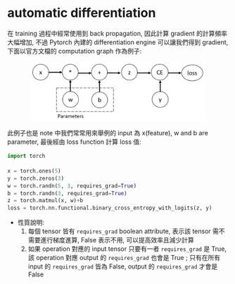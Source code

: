 # automatic differentiation

在 training 過程中經常使用到 back propagation, 因此計算 gradient 的計算頻率大幅增加, 不過 Pytorch 內建的 differentiation engine 可以讓我們得到 gradient, 下面以官方文檔的 computation graph 作為例子:

<div align="center">
<img src="img/autograd.png" width=400>
</div>

此例子也是 note 中我們常常用來舉例的 input 為 x(feature), w and b are parameter, 最後經由 loss function 計算 loss 值:

```python
import torch

x = torch.ones(5)  
y = torch.zeros(3)  
w = torch.randn(5, 3, requires_grad=True)
b = torch.randn(3, requires_grad=True)
z = torch.matmul(x, w)+b
loss = torch.nn.functional.binary_cross_entropy_with_logits(z, y)
```

* 性質說明:
    1. 每個 tensor 皆有 ```requires_grad``` boolean attribute, 表示該 tensor 需不需要進行梯度進算, False 表示不用, 可以提高效率且減少計算
    2. 如果 operation 對應的 input tensor 只要有一者 ```requires_grad``` 是 True, 該 operation 對應 output 的 ```requires_grad``` 也會是 True ; 只有在所有 input 的 ```requires_grad``` 皆為 False, output 的 ```requires_grad``` 才會是 False